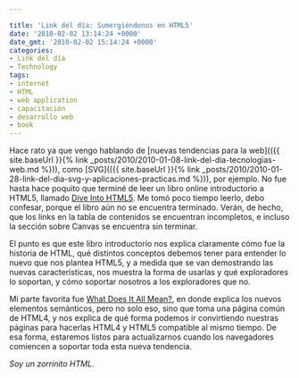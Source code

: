 ```yaml
---

title: 'Link del día: Sumergiéndonos en HTML5'
date: '2010-02-02 13:14:24 +0000'
date_gmt: '2010-02-02 15:14:24 +0000'
categories:
- Link del día
- Technology
tags:
- internet
- HTML
- web application
- capacitación
- desarrollo web
- book
---
```


Hace rato ya que vengo hablando de [nuevas tendencias para la web](({{ site.baseUrl }}{% link _posts/2010/2010-01-08-link-del-dia-tecnologias-web.md %})), como [SVG](({{ site.baseUrl }}{% link _posts/2010/2010-01-28-link-del-dia-svg-y-aplicaciones-practicas.md %})), por ejemplo. No fue hasta hace poquito que terminé de leer un libro online introductorio a HTML5, llamado [Dive Into HTML5](http://diveintohtml5.org/). Me tomó poco tiempo leerlo, debo confesar, porque el libro aún no se encuentra terminado. Verán, de hecho, que los links en la tabla de contenidos se encuentran incompletos, e incluso la sección sobre Canvas se encuentra sin terminar.

El punto es que este libro introductorio nos explica claramente cómo fue la historia de HTML, qué distintos conceptos debemos tener para entender lo nuevo que nos plantea HTML5, y a medida que se van demostrando las nuevas características, nos muestra la forma de usarlas y qué exploradores lo soportan, y cómo soportar nosotros a los exploradores que no.

Mi parte favorita fue [What Does It All Mean?](http://diveintohtml5.org/semantics.html), en donde explica los nuevos elementos semánticos, pero no solo eso, sino que toma una página común de HTML4, y nos explica de qué forma podemos ir convirtiendo nuestras páginas para hacerlas HTML4 y HTML5 compatible al mismo tiempo. De esa forma, estaremos listos para actualizarnos cuando los navegadores comiencen a soportar toda esta nueva tendencia.

_Soy un zorrinito HTML._
